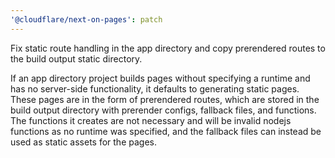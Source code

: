 ```yaml
---
'@cloudflare/next-on-pages': patch
---
```


Fix static route handling in the app directory and copy prerendered routes to the build output static directory.

If an app directory project builds pages without specifying a runtime and has no server-side functionality, it defaults to generating static pages. These pages are in the form of prerendered routes, which are stored in the build output directory with prerender configs, fallback files, and functions. The functions it creates are not necessary and will be invalid nodejs functions as no runtime was specified, and the fallback files can instead be used as static assets for the pages.
